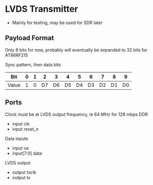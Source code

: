 # LVDS Transmitter

* Mainly for testing, may be used for SDR later

## Payload Format

Only 8 bits for now, probably will eventually be expanded to 32 bits for AT86RF215

Sync pattern, then data bits

| Bit | 0 | 1 | 2 | 3 | 4 | 5 | 6 | 7 | 8 | 9 |
|-|-|-|-|-|-|-|-|-|-|-|
| Value | 1 | 0 | D7 | D6 | D5 | D4 | D3 | D2 | D1 | D0 |

## Ports

Clock must be at LVDS output frequency, ie 64 MHz for 128 mbps DDR

* input clk
* input reset_n

Data inputs

* input oe
* input[7:0] data

LVDS output

* output txclk
* output tx

